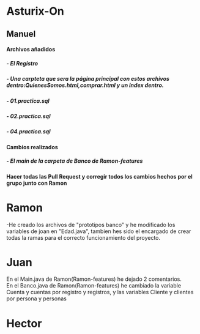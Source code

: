 # Asturix-On
## Manuel
#### Archivos añadidos
##### - El Registro
##### - Una carpteta que sera la página principal con estos archivos dentro:QuienesSomos.html,comprar.html y un index dentro.
##### - 01.practica.sql
##### - 02.practica.sql
##### - 04.practica.sql

#### Cambios realizados
##### - El main de la carpeta de Banco de Ramon-features

#### Hacer todas las Pull Request y corregir todos los cambios hechos por el grupo junto con Ramon

# Ramon
-He creado los archivos de "prototipos banco" y he modificado los variables de joan en "Edad.java", tambien hes sido el encargado de 
crear todas la ramas para el correcto funcionamiento del proyecto.
# Juan
En el Main.java de Ramon(Ramon-features) he dejado 2 comentarios.<br>
En el Banco.java de Ramon(Ramon-features) he cambiado la variable Cuenta y cuentas por registro y registros, y las variables Cliente y clientes por persona y personas<br>
# Hector
